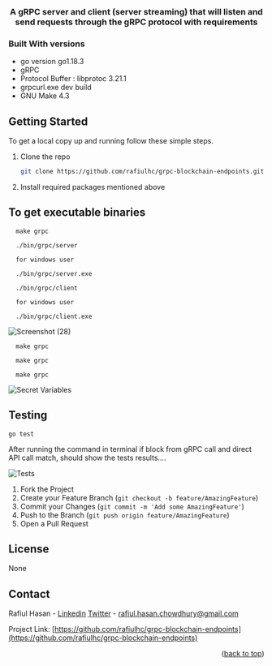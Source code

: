 <div id="top"></div>

<!-- PROJECT SHIELDS -->
<!--
*** I'm using markdown "reference style" links for readability.
*** Reference links are enclosed in brackets [ ] instead of parentheses ( ).
*** https://www.markdownguide.org/basic-syntax/#reference-style-links
-->




<!-- PROJECT LOGO -->
<br />
<div align="center">


  <h3 align="center">A gRPC server and client (server streaming) that will listen and
send requests through the gRPC protocol with  requirements</h3>


</div>




### Built With versions

* go version go1.18.3
* gRPC
* Protocol Buffer : libprotoc 3.21.1
* grpcurl.exe dev build
* GNU Make 4.3








<!-- GETTING STARTED -->
## Getting Started

To get a local copy up and running follow these simple steps.




1. Clone the repo
   ```sh
   git clone https://github.com/rafiulhc/grpc-blockchain-endpoints.git
   ```
2. Install required packages mentioned above




## To get executable binaries

```
  make grpc
  ```

```
  ./bin/grpc/server

  for windows user

  ./bin/grpc/server.exe
  ```

```
  ./bin/grpc/client

  for windows user

  ./bin/grpc/client.exe
  ```
![Screenshot (28)](https://user-images.githubusercontent.com/68476971/191175281-2816f882-a3a4-46f7-ab70-0bb55266873f.png)

```
  make grpc
  ```


```
  make grpc
  ```

```
  make grpc
  ```

![Secret Variables](https://user-images.githubusercontent.com/68476971/169951589-da24b489-0cb6-44f8-a1fb-f9f02afca154.png)


<!--Testing-->
## Testing

  ```
  go test
  ```


After running the command in terminal if block from gRPC call and direct API call match, should show the tests results....


![Tests](https://user-images.githubusercontent.com/68476971/191172357-e5e74903-196b-4c7d-9652-fe52ef8c8a92.png)






1. Fork the Project
2. Create your Feature Branch (`git checkout -b feature/AmazingFeature`)
3. Commit your Changes (`git commit -m 'Add some AmazingFeature'`)
4. Push to the Branch (`git push origin feature/AmazingFeature`)
5. Open a Pull Request





<!-- LICENSE -->
## License

None





<!-- CONTACT -->
## Contact

Rafiul Hasan - [Linkedin](https://www.linkedin.com/in/hrafiul/)
               [Twitter](https://twitter.com/r_hasan_c)
               - rafiul.hasan.chowdhury@gmail.com

Project Link: [https://github.com/rafiulhc/grpc-blockchain-endpoints](https://github.com/rafiulhc/grpc-blockchain-endpoints)

<p align="right">(<a href="#top">back to top</a>)</p>
